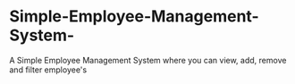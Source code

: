# Simple-Employee-Management-System-
A Simple Employee Management System where you can view, add, remove and filter employee's 

